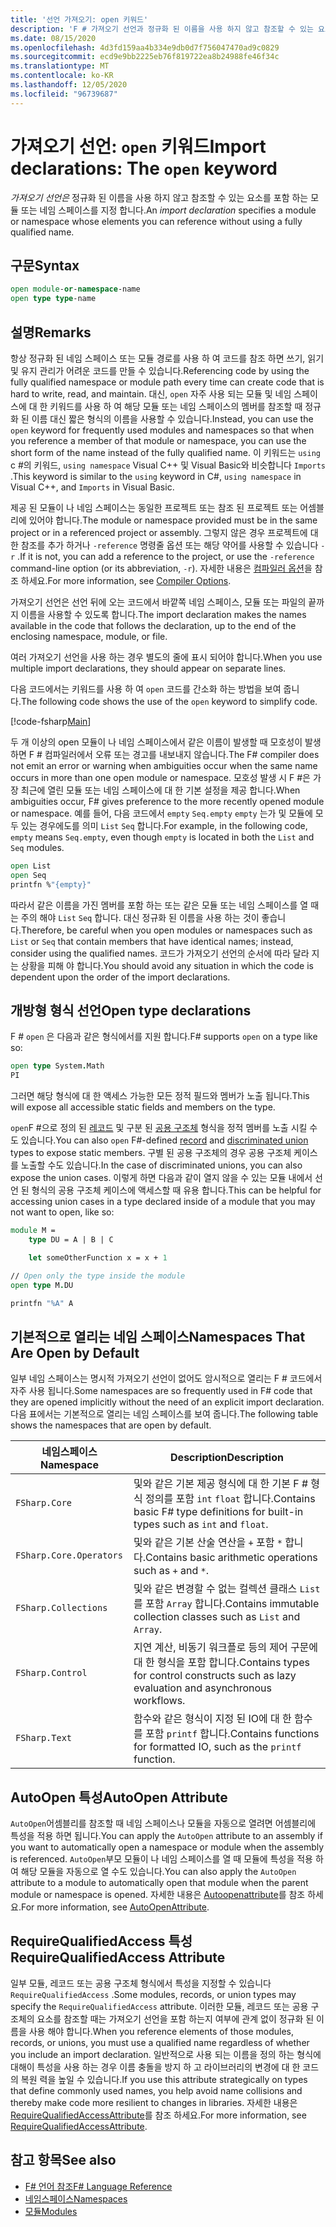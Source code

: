 ```yaml
---
title: '선언 가져오기: open 키워드'
description: 'F # 가져오기 선언과 정규화 된 이름을 사용 하지 않고 참조할 수 있는 요소를 포함 하는 모듈 또는 네임 스페이스를 지정 하는 방법에 대해 알아봅니다.'
ms.date: 08/15/2020
ms.openlocfilehash: 4d3fd159aa4b334e9db0d7f756047470ad9c0829
ms.sourcegitcommit: ecd9e9bb2225eb76f819722ea8b24988fe46f34c
ms.translationtype: MT
ms.contentlocale: ko-KR
ms.lasthandoff: 12/05/2020
ms.locfileid: "96739687"
---
```

# <a name="import-declarations-the-open-keyword"></a><span data-ttu-id="053d1-103">가져오기 선언: `open` 키워드</span><span class="sxs-lookup"><span data-stu-id="053d1-103">Import declarations: The `open` keyword</span></span>

<span data-ttu-id="053d1-104">*가져오기 선언은* 정규화 된 이름을 사용 하지 않고 참조할 수 있는 요소를 포함 하는 모듈 또는 네임 스페이스를 지정 합니다.</span><span class="sxs-lookup"><span data-stu-id="053d1-104">An *import declaration* specifies a module or namespace whose elements you can reference without using a fully qualified name.</span></span>

## <a name="syntax"></a><span data-ttu-id="053d1-105">구문</span><span class="sxs-lookup"><span data-stu-id="053d1-105">Syntax</span></span>

```fsharp
open module-or-namespace-name
open type type-name
```

## <a name="remarks"></a><span data-ttu-id="053d1-106">설명</span><span class="sxs-lookup"><span data-stu-id="053d1-106">Remarks</span></span>

<span data-ttu-id="053d1-107">항상 정규화 된 네임 스페이스 또는 모듈 경로를 사용 하 여 코드를 참조 하면 쓰기, 읽기 및 유지 관리가 어려운 코드를 만들 수 있습니다.</span><span class="sxs-lookup"><span data-stu-id="053d1-107">Referencing code by using the fully qualified namespace or module path every time can create code that is hard to write, read, and maintain.</span></span> <span data-ttu-id="053d1-108">대신, `open` 자주 사용 되는 모듈 및 네임 스페이스에 대 한 키워드를 사용 하 여 해당 모듈 또는 네임 스페이스의 멤버를 참조할 때 정규화 된 이름 대신 짧은 형식의 이름을 사용할 수 있습니다.</span><span class="sxs-lookup"><span data-stu-id="053d1-108">Instead, you can use the `open` keyword for frequently used modules and namespaces so that when you reference a member of that module or namespace, you can use the short form of the name instead of the fully qualified name.</span></span> <span data-ttu-id="053d1-109">이 키워드는 `using` c #의 키워드, `using namespace` Visual C++ 및 Visual Basic와 비슷합니다 `Imports` .</span><span class="sxs-lookup"><span data-stu-id="053d1-109">This keyword is similar to the `using` keyword in C#, `using namespace` in Visual C++, and `Imports` in Visual Basic.</span></span>

<span data-ttu-id="053d1-110">제공 된 모듈이 나 네임 스페이스는 동일한 프로젝트 또는 참조 된 프로젝트 또는 어셈블리에 있어야 합니다.</span><span class="sxs-lookup"><span data-stu-id="053d1-110">The module or namespace provided must be in the same project or in a referenced project or assembly.</span></span> <span data-ttu-id="053d1-111">그렇지 않은 경우 프로젝트에 대 한 참조를 추가 하거나 `-reference` 명령줄 옵션 또는 해당 약어를 사용할 수 있습니다 `-r` .</span><span class="sxs-lookup"><span data-stu-id="053d1-111">If it is not, you can add a reference to the project, or use the `-reference` command-line option (or its abbreviation, `-r`).</span></span> <span data-ttu-id="053d1-112">자세한 내용은 [컴파일러 옵션](compiler-options.md)을 참조 하세요.</span><span class="sxs-lookup"><span data-stu-id="053d1-112">For more information, see [Compiler Options](compiler-options.md).</span></span>

<span data-ttu-id="053d1-113">가져오기 선언은 선언 뒤에 오는 코드에서 바깥쪽 네임 스페이스, 모듈 또는 파일의 끝까지 이름을 사용할 수 있도록 합니다.</span><span class="sxs-lookup"><span data-stu-id="053d1-113">The import declaration makes the names available in the code that follows the declaration, up to the end of the enclosing namespace, module, or file.</span></span>

<span data-ttu-id="053d1-114">여러 가져오기 선언을 사용 하는 경우 별도의 줄에 표시 되어야 합니다.</span><span class="sxs-lookup"><span data-stu-id="053d1-114">When you use multiple import declarations, they should appear on separate lines.</span></span>

<span data-ttu-id="053d1-115">다음 코드에서는 키워드를 사용 하 여 `open` 코드를 간소화 하는 방법을 보여 줍니다.</span><span class="sxs-lookup"><span data-stu-id="053d1-115">The following code shows the use of the `open` keyword to simplify code.</span></span>

[!code-fsharp[Main](~/samples/snippets/fsharp/lang-ref-2/snippet6801.fs)]

<span data-ttu-id="053d1-116">두 개 이상의 open 모듈이 나 네임 스페이스에서 같은 이름이 발생할 때 모호성이 발생 하면 F # 컴파일러에서 오류 또는 경고를 내보내지 않습니다.</span><span class="sxs-lookup"><span data-stu-id="053d1-116">The F# compiler does not emit an error or warning when ambiguities occur when the same name occurs in more than one open module or namespace.</span></span> <span data-ttu-id="053d1-117">모호성 발생 시 F #은 가장 최근에 열린 모듈 또는 네임 스페이스에 대 한 기본 설정을 제공 합니다.</span><span class="sxs-lookup"><span data-stu-id="053d1-117">When ambiguities occur, F# gives preference to the more recently opened module or namespace.</span></span> <span data-ttu-id="053d1-118">예를 들어, 다음 코드에서 `empty` `Seq.empty` `empty` 는가 및 모듈에 모두 있는 경우에도를 의미 `List` `Seq` 합니다.</span><span class="sxs-lookup"><span data-stu-id="053d1-118">For example, in the following code, `empty` means `Seq.empty`, even though `empty` is located in both the `List` and `Seq` modules.</span></span>

```fsharp
open List
open Seq
printfn %"{empty}"
```

<span data-ttu-id="053d1-119">따라서 같은 이름을 가진 멤버를 포함 하는 또는 같은 모듈 또는 네임 스페이스를 열 때는 주의 해야 `List` `Seq` 합니다. 대신 정규화 된 이름을 사용 하는 것이 좋습니다.</span><span class="sxs-lookup"><span data-stu-id="053d1-119">Therefore, be careful when you open modules or namespaces such as `List` or `Seq` that contain members that have identical names; instead, consider using the qualified names.</span></span> <span data-ttu-id="053d1-120">코드가 가져오기 선언의 순서에 따라 달라 지는 상황을 피해 야 합니다.</span><span class="sxs-lookup"><span data-stu-id="053d1-120">You should avoid any situation in which the code is dependent upon the order of the import declarations.</span></span>

## <a name="open-type-declarations"></a><span data-ttu-id="053d1-121">개방형 형식 선언</span><span class="sxs-lookup"><span data-stu-id="053d1-121">Open type declarations</span></span>

<span data-ttu-id="053d1-122">F # `open` 은 다음과 같은 형식에서를 지원 합니다.</span><span class="sxs-lookup"><span data-stu-id="053d1-122">F# supports `open` on a type like so:</span></span>

```fsharp
open type System.Math
PI
```

<span data-ttu-id="053d1-123">그러면 해당 형식에 대 한 액세스 가능한 모든 정적 필드와 멤버가 노출 됩니다.</span><span class="sxs-lookup"><span data-stu-id="053d1-123">This will expose all accessible static fields and members on the type.</span></span>

<span data-ttu-id="053d1-124">`open`F #으로 정의 된 [레코드](records.md) 및 구분 된 [공용 구조체](discriminated-unions.md) 형식을 정적 멤버를 노출 시킬 수도 있습니다.</span><span class="sxs-lookup"><span data-stu-id="053d1-124">You can also `open` F#-defined [record](records.md) and [discriminated union](discriminated-unions.md) types to expose static members.</span></span> <span data-ttu-id="053d1-125">구별 된 공용 구조체의 경우 공용 구조체 케이스를 노출할 수도 있습니다.</span><span class="sxs-lookup"><span data-stu-id="053d1-125">In the case of discriminated unions, you can also expose the union cases.</span></span> <span data-ttu-id="053d1-126">이렇게 하면 다음과 같이 열지 않을 수 있는 모듈 내에서 선언 된 형식의 공용 구조체 케이스에 액세스할 때 유용 합니다.</span><span class="sxs-lookup"><span data-stu-id="053d1-126">This can be helpful for accessing union cases in a type declared inside of a module that you may not want to open, like so:</span></span>

```fsharp
module M =
    type DU = A | B | C

    let someOtherFunction x = x + 1

// Open only the type inside the module
open type M.DU

printfn "%A" A
```

## <a name="namespaces-that-are-open-by-default"></a><span data-ttu-id="053d1-127">기본적으로 열리는 네임 스페이스</span><span class="sxs-lookup"><span data-stu-id="053d1-127">Namespaces That Are Open by Default</span></span>

<span data-ttu-id="053d1-128">일부 네임 스페이스는 명시적 가져오기 선언이 없어도 암시적으로 열리는 F # 코드에서 자주 사용 됩니다.</span><span class="sxs-lookup"><span data-stu-id="053d1-128">Some namespaces are so frequently used in F# code that they are opened implicitly without the need of an explicit import declaration.</span></span> <span data-ttu-id="053d1-129">다음 표에서는 기본적으로 열리는 네임 스페이스를 보여 줍니다.</span><span class="sxs-lookup"><span data-stu-id="053d1-129">The following table shows the namespaces that are open by default.</span></span>

|<span data-ttu-id="053d1-130">네임스페이스</span><span class="sxs-lookup"><span data-stu-id="053d1-130">Namespace</span></span>|<span data-ttu-id="053d1-131">Description</span><span class="sxs-lookup"><span data-stu-id="053d1-131">Description</span></span>|
|---------|-----------|
|`FSharp.Core`|<span data-ttu-id="053d1-132">및와 같은 기본 제공 형식에 대 한 기본 F # 형식 정의를 포함 `int` `float` 합니다.</span><span class="sxs-lookup"><span data-stu-id="053d1-132">Contains basic F# type definitions for built-in types such as `int` and `float`.</span></span>|
|`FSharp.Core.Operators`|<span data-ttu-id="053d1-133">및와 같은 기본 산술 연산을 `+` 포함 `*` 합니다.</span><span class="sxs-lookup"><span data-stu-id="053d1-133">Contains basic arithmetic operations such as `+` and `*`.</span></span>|
|`FSharp.Collections`|<span data-ttu-id="053d1-134">및와 같은 변경할 수 없는 컬렉션 클래스 `List` 를 포함 `Array` 합니다.</span><span class="sxs-lookup"><span data-stu-id="053d1-134">Contains immutable collection classes such as `List` and `Array`.</span></span>|
|`FSharp.Control`|<span data-ttu-id="053d1-135">지연 계산, 비동기 워크플로 등의 제어 구문에 대 한 형식을 포함 합니다.</span><span class="sxs-lookup"><span data-stu-id="053d1-135">Contains types for control constructs such as lazy evaluation and asynchronous workflows.</span></span>|
|`FSharp.Text`|<span data-ttu-id="053d1-136">함수와 같은 형식이 지정 된 IO에 대 한 함수를 포함 `printf` 합니다.</span><span class="sxs-lookup"><span data-stu-id="053d1-136">Contains functions for formatted IO, such as the `printf` function.</span></span>|

## <a name="autoopen-attribute"></a><span data-ttu-id="053d1-137">AutoOpen 특성</span><span class="sxs-lookup"><span data-stu-id="053d1-137">AutoOpen Attribute</span></span>

<span data-ttu-id="053d1-138">`AutoOpen`어셈블리를 참조할 때 네임 스페이스나 모듈을 자동으로 열려면 어셈블리에 특성을 적용 하면 됩니다.</span><span class="sxs-lookup"><span data-stu-id="053d1-138">You can apply the `AutoOpen` attribute to an assembly if you want to automatically open a namespace or module when the assembly is referenced.</span></span> <span data-ttu-id="053d1-139">`AutoOpen`부모 모듈이 나 네임 스페이스를 열 때 모듈에 특성을 적용 하 여 해당 모듈을 자동으로 열 수도 있습니다.</span><span class="sxs-lookup"><span data-stu-id="053d1-139">You can also apply the `AutoOpen` attribute to a module to automatically open that module when the parent module or namespace is opened.</span></span> <span data-ttu-id="053d1-140">자세한 내용은 [Autoopenattribute](https://fsharp.github.io/fsharp-core-docs/reference/fsharp-core-autoopenattribute.html)를 참조 하세요.</span><span class="sxs-lookup"><span data-stu-id="053d1-140">For more information, see [AutoOpenAttribute](https://fsharp.github.io/fsharp-core-docs/reference/fsharp-core-autoopenattribute.html).</span></span>

## <a name="requirequalifiedaccess-attribute"></a><span data-ttu-id="053d1-141">RequireQualifiedAccess 특성</span><span class="sxs-lookup"><span data-stu-id="053d1-141">RequireQualifiedAccess Attribute</span></span>

<span data-ttu-id="053d1-142">일부 모듈, 레코드 또는 공용 구조체 형식에서 특성을 지정할 수 있습니다 `RequireQualifiedAccess` .</span><span class="sxs-lookup"><span data-stu-id="053d1-142">Some modules, records, or union types may specify the `RequireQualifiedAccess` attribute.</span></span> <span data-ttu-id="053d1-143">이러한 모듈, 레코드 또는 공용 구조체의 요소를 참조할 때는 가져오기 선언을 포함 하는지 여부에 관계 없이 정규화 된 이름을 사용 해야 합니다.</span><span class="sxs-lookup"><span data-stu-id="053d1-143">When you reference elements of those modules, records, or unions, you must use a qualified name regardless of whether you include an import declaration.</span></span> <span data-ttu-id="053d1-144">일반적으로 사용 되는 이름을 정의 하는 형식에 대해이 특성을 사용 하는 경우 이름 충돌을 방지 하 고 라이브러리의 변경에 대 한 코드의 복원 력을 높일 수 있습니다.</span><span class="sxs-lookup"><span data-stu-id="053d1-144">If you use this attribute strategically on types that define commonly used names, you help avoid name collisions and thereby make code more resilient to changes in libraries.</span></span> <span data-ttu-id="053d1-145">자세한 내용은 [RequireQualifiedAccessAttribute](https://fsharp.github.io/fsharp-core-docs/reference/fsharp-core-requirequalifiedaccessattribute.html)를 참조 하세요.</span><span class="sxs-lookup"><span data-stu-id="053d1-145">For more information, see [RequireQualifiedAccessAttribute](https://fsharp.github.io/fsharp-core-docs/reference/fsharp-core-requirequalifiedaccessattribute.html).</span></span>

## <a name="see-also"></a><span data-ttu-id="053d1-146">참고 항목</span><span class="sxs-lookup"><span data-stu-id="053d1-146">See also</span></span>

- [<span data-ttu-id="053d1-147">F# 언어 참조</span><span class="sxs-lookup"><span data-stu-id="053d1-147">F# Language Reference</span></span>](index.md)
- [<span data-ttu-id="053d1-148">네임스페이스</span><span class="sxs-lookup"><span data-stu-id="053d1-148">Namespaces</span></span>](namespaces.md)
- [<span data-ttu-id="053d1-149">모듈</span><span class="sxs-lookup"><span data-stu-id="053d1-149">Modules</span></span>](modules.md)
